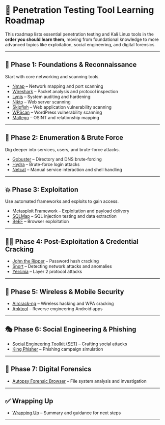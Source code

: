 # 🧭 Penetration Testing Tool Learning Roadmap

This roadmap lists essential penetration testing and Kali Linux tools in the **order you should learn them**, moving from foundational knowledge to more advanced topics like exploitation, social engineering, and digital forensics.

---

## 🧱 Phase 1: Foundations & Reconnaissance
Start with core networking and scanning tools.

- [Nmap](nmap.md) – Network mapping and port scanning
- [Wireshark](wireshark.md) – Packet analysis and protocol inspection
- [Lynis](lynis.md) – System auditing and hardening
- [Nikto](nikto.md) – Web server scanning
- [Skipfish](skipfish.md) – Web application vulnerability scanning
- [WPScan](wpscan.md) – WordPress vulnerability scanning
- [Maltego](maltego.md) – OSINT and relationship mapping

---

## 🔐 Phase 2: Enumeration & Brute Force
Dig deeper into services, users, and brute-force attacks.

- [Gobuster](gobuster.md) – Directory and DNS brute-forcing
- [Hydra](hydra.md) – Brute-force login attacks
- [Netcat](netcat.md) – Manual service interaction and shell handling

---

## 💥 Phase 3: Exploitation
Use automated frameworks and exploits to gain access.

- [Metasploit Framework](metasploit.md) – Exploitation and payload delivery
- [SQLMap](sqlmap.md) – SQL injection testing and data extraction
- [BeEF](beef.md) – Browser exploitation

---

## 🕵️‍♂️ Phase 4: Post-Exploitation & Credential Cracking

- [John the Ripper](john.md) – Password hash cracking
- [Snort](snort.md) – Detecting network attacks and anomalies
- [Yersinia](yersinia.md) – Layer 2 protocol attacks

---

## 📡 Phase 5: Wireless & Mobile Security

- [Aircrack-ng](aircrack-ng.md) – Wireless hacking and WPA cracking
- [Apktool](apktool.md) – Reverse engineering Android apps

---

## 🎭 Phase 6: Social Engineering & Phishing

- [Social Engineering Toolkit (SET)](setoolkit.md) – Crafting social attacks
- [King Phisher](king-phisher.md) – Phishing campaign simulation

---

## 🧪 Phase 7: Digital Forensics

- [Autopsy Forensic Browser](autopsy.md) – File system analysis and investigation

---

## ✅ Wrapping Up

- [Wrapping Up](wrapping-up.md) – Summary and guidance for next steps

---

